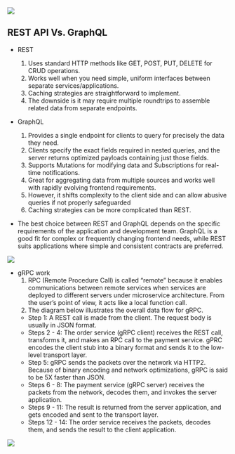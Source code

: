 <img src="https://substack-post-media.s3.amazonaws.com/public/images/972d1d02-396b-4464-b8a3-320b0cbd0f6f_1743x1536.jpeg">

## REST API Vs. GraphQL

* REST
  1. Uses standard HTTP methods like GET, POST, PUT, DELETE for CRUD operations.
  1. Works well when you need simple, uniform interfaces between separate services/applications.
  1. Caching strategies are straightforward to implement.
  1. The downside is it may require multiple roundtrips to assemble related data from separate endpoints.

* GraphQL
  1. Provides a single endpoint for clients to query for precisely the data they need.
  1. Clients specify the exact fields required in nested queries, and the server returns optimized payloads containing just those fields.
  1. Supports Mutations for modifying data and Subscriptions for real-time notifications.
  1. Great for aggregating data from multiple sources and works well with rapidly evolving frontend requirements.
  1. However, it shifts complexity to the client side and can allow abusive queries if not properly safeguarded
  1. Caching strategies can be more complicated than REST.

* The best choice between REST and GraphQL depends on the specific requirements of the application and development team. GraphQL is a good fit for complex or frequently changing frontend needs, while REST suits applications where simple and consistent contracts are preferred.

<img src="https://substack-post-media.s3.amazonaws.com/public/images/a2a0d504-996d-4790-aaa3-ae39e1eee5f6_1280x1663.gif">

* gRPC work
  1. RPC (Remote Procedure Call) is called “remote” because it enables communications between remote services when services are deployed to different servers under microservice architecture. From the user’s point of view, it acts like a local function call.
  1. The diagram below illustrates the overall data flow for gRPC.
    * Step 1: A REST call is made from the client. The request body is usually in JSON format.
    * Steps 2 - 4: The order service (gRPC client) receives the REST call, transforms it, and makes an RPC call to the payment service. gPRC encodes the client stub into a binary format and sends it to the low-level transport layer.
    * Step 5: gRPC sends the packets over the network via HTTP2. Because of binary encoding and network optimizations, gRPC is said to be 5X faster than JSON.
    * Steps 6 - 8: The payment service (gRPC server) receives the packets from the network, decodes them, and invokes the server application.
    * Steps 9 - 11: The result is returned from the server application, and gets encoded and sent to the transport layer.
    * Steps 12 - 14: The order service receives the packets, decodes them, and sends the result to the client application.
<img src="https://substack-post-media.s3.amazonaws.com/public/images/52fabbbd-7ac2-4913-a696-3dc9fe625a91_1280x1664.gif">
